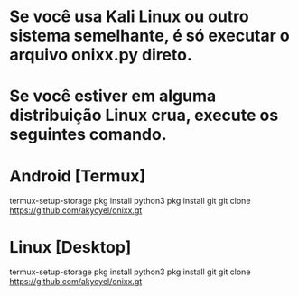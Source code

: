 # Se você usa Kali Linux ou outro sistema semelhante, é só executar o arquivo onixx.py direto.

# Se você estiver em alguma distribuição Linux crua, execute os seguintes comando.

# Android [Termux]
termux-setup-storage
pkg install python3
pkg install git
git clone https://github.com/akycyel/onixx.gt

# Linux [Desktop]
termux-setup-storage
pkg install python3
pkg install git
git clone https://github.com/akycyel/onixx.gt
